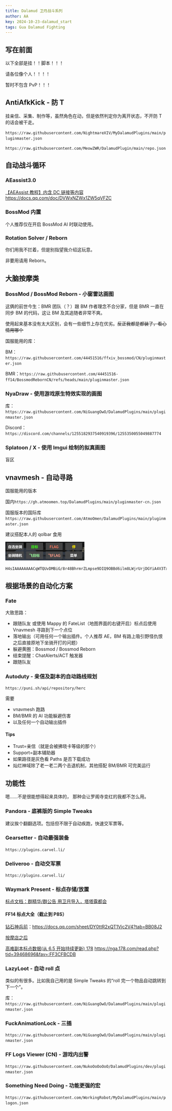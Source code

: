 ```yaml
---
title: Dalamud 卫月战斗系列
author: AA
key: 2024-10-23-dalamud_start
tags: Gua Dalamud Fighting
---
```


<!--more-->

## 写在前面

以下全部是挂！！脚本！！！

请各位像个人！！！！

暂时不包含 PvP！！！

## AntiAfkKick - 防 T

挂亲信、采集、制作等，虽然角色在动，但是依然判定你为离开状态，不开防 T 的话会被干走。

`https://raw.githubusercontent.com/NightmareXIV/MyDalamudPlugins/main/pluginmaster.json`

`https://raw.githubusercontent.com/MeowZWR/DalamudPlugin/main/repo.json`

## 自动战斗循环

### AEassist3.0

[【AEAssist 教程】内含 DC 链接等内容](https://docs.qq.com/doc/DVWxNZWx1ZW5qVFZC)
https://docs.qq.com/doc/DVWxNZWx1ZW5qVFZC

### BossMod 内置

个人推荐仅在开启 BossMod AI 时联动使用。

### Rotation Solver / Reborn

你们用我不拦着，但是别指望我介绍这玩意。

非要用请用 Reborn。

## 大脑按摩类

### BossMod / BossMod Reborn - 小窗雷达画图

这俩的前世今生：BMR 团队（？）跟 BM 作者理念不合分家，但是 BMR 一直在同步 BM 的代码，这让 BM 及其追随者非常不爽。

使用起来基本没有太大区别，会有一些细节上存在优劣。~~反正我都是都装了，看心情用哪个~~

国服能用的库：

BM：`https://raw.githubusercontent.com/44451516/ffxiv_bossmod/CN/pluginmaster.json`

BMR：`https://raw.githubusercontent.com/44451516-ff14/BossmodRebornCN/refs/heads/main/pluginmaster.json`

### NyaDraw - 使用游戏原生特效实现的画图

库：`https://raw.githubusercontent.com/NiGuangOwO/DalamudPlugins/main/pluginmaster.json`

Discord：`https://discord.com/channels/1255182937540919396/1255350055049887774`

### Splatoon / X - 使用 Imgui 绘制的拟真画图

盲区

## vnavmesh - 自动寻路

国服能用的版本

国内`https://gh.atmoomen.top/DalamudPlugins/main/pluginmaster-cn.json`

国服版本的国际库`https://raw.githubusercontent.com/AtmoOmen/DalamudPlugins/main/pluginmaster.json`

建议搭配本人的 qolbar 食用

![](/assets/images/2024-10-23-dalamud_fight_2024-10-23-22-54-49.png)

```
H4sIAAAAAAAACqWTQUvDMBiG/8r48BhrmrZLmpse9DIQ9OBBd6ilm8LWjrUrjDGYiA4V3Tx4mVMG3nYQPAmCP6fb+i/8pnTDOUEqIdDvfb/kSfqSBqwE9YoDEhwgcMhANmYKVgRc/AhdKyw7/hGWfg7k/rzFT1om7WHcuogeuvHwFiUbpbWyV3ODzPjmKjofRJ3XAxeN421cTxVKcOax3AE5rcDeraAhiJ5vkiXbj++fR4N2snFynkzZC53AqhadYGqVQOqMm4LhMFKjNnPrW0tBhZJVnGGErgk1a6bHRCf9HxQ/8CrziwhmUKaZ6QmfYcS9zqj/lqCis5e41Rtdtian75kva5ZZSkz89PhLOoVSfSEcIbiuMs7/A1uaD6K+x8Mp5xpPH8+k04+u7xY5f/tLKFuo4nPaA2loBKYOVbjgwlRVskoVU9NNIYwsdtoenhffVbIa8Rsgg2rNaRIIEc4UDQeF5gc4VfljqwMAAA==
```

## 根据场景的自动化方案

### Fate

大致思路：

- 跟随队友 或使用 Mappy 的 FateList（地图界面的右键开启）标点后使用 Vnavmesh 寻路到下一个点位
- 落地输出（可用任何一个输出插件。个人推荐 AE，BM 有路上吸引野怪仇恨之后直接原地下坐骑开打的问题）
- 躲避黄圈：Bossmod / Bossmod Reborn
- 结束提醒：ChatAlerts/ACT 触发器
- 跟随队友

### Autoduty - 亲信及副本的自动路线规划

`https://puni.sh/api/repository/herc`

需要

- vnavmesh 跑路
- BM/BMR 的 AI 功能躲避伤害
- 以及任何一个自动输出插件

#### Tips

- Trust=亲信（就是会被拂晓卡等级的那个）
- Support=副本辅助器
- 如果路径是灰色看 Paths 是否下载成功
- 灿烂神域除了老一老二两个击退机制，其他搭配 BM/BMR 可完美运行

## 功能性

嗯……不是很能想得起来具体的，
那种会让罗阁寺变红的我都不怎么用。

### Pandora - 底裤版的 Simple Tweaks

建议挨个翻翻选项。包括但不限于自动疾跑，快速交军票等。

### Gearsetter - 自动最强装备

`https://plugins.carvel.li/`

### Deliveroo - 自动交军票

`https://plugins.carvel.li/`

### Waymark Present - 标点存储/放置

[标点文档：群精华/群公告 用卫月导入，塔塔露都会](https://docs.qq.com/doc/DZENUSml5VEluZ3lm?u=undefined)

#### FF14 标点大全（截止到 P8S）

[钻石神兵前](https://docs.qq.com/sheet/DY0ttR2xQT1Vjc2V4?tab=BB08J2)：https://docs.qq.com/sheet/DY0ttR2xQT1Vjc2V4?tab=BB08J2

[按摩店之后](https://bbs.tggfl.com/topic/223/ff14%E5%8D%AB%E6%9C%88-waymark-present-%E6%A0%87%E7%82%B9%E5%90%88%E9%9B%86)

[高难副本标点数据(从 6.5 开始持续更新) 178](https://nga.178.com/read.php?tid=39468696&fav=:FF3CFBCDB)
https://nga.178.com/read.php?tid=39468696&fav=:FF3CFBCDB

### LazyLoot - 自动 roll 点

类似的有很多。比如我自己用的是 Simple Tweaks 的“roll 完一个物品自动跳转到下一个”。

库：`https://raw.githubusercontent.com/NiGuangOwO/DalamudPlugins/main/pluginmaster.json`

### FuckAnimationLock - 三插

`https://raw.githubusercontent.com/NiGuangOwO/DalamudPlugins/main/pluginmaster.json`

### FF Logs Viewer (CN) - 游戏内出警

`https://raw.githubusercontent.com/NukoOoOoOoO/DalamudPlugins/dev/pluginmaster.json`

### Something Need Doing - 功能更强的宏

`https://raw.githubusercontent.com/WorkingRobot/MyDalamudPlugins/main/plogon.json`
